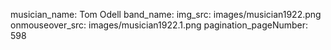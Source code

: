 musician_name: Tom Odell
band_name: 
img_src: images/musician1922.png
onmouseover_src: images/musician1922.1.png
pagination_pageNumber: 598